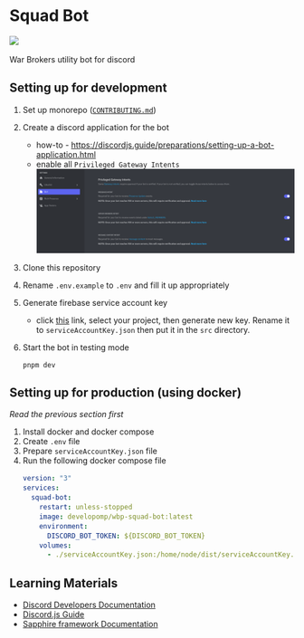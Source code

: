 # Squad Bot

<!-- beta bot: https://discord.com/api/oauth2/authorize?client_id=1083253941342580806&permissions=414464658432&scope=bot%20applications.commands -->

[![](https://img.shields.io/badge/invite_bot-blue?style=for-the-badge&logo=discord&logoColor=white)](https://discord.com/api/oauth2/authorize?client_id=725779812412817429&permissions=414464658432&scope=bot%20applications.commands)

War Brokers utility bot for discord

## Setting up for development

1. Set up monorepo ([`CONTRIBUTING.md`](../../CONTRIBUTING.md))
2. Create a discord application for the bot

   - how-to - https://discordjs.guide/preparations/setting-up-a-bot-application.html
   - enable all `Privileged Gateway Intents`
     ![privileged gateway intents](../../.github/img/privileged-gateway-intents.png)

3. Clone this repository

4. Rename `.env.example` to `.env` and fill it up appropriately

5. Generate firebase service account key

   - click [this](https://console.firebase.google.com/u/0/project/_/settings/serviceaccounts/adminsdk) link, select your project, then generate new key. Rename it to `serviceAccountKey.json` then put it in the `src` directory.

6. Start the bot in testing mode

   ```
   pnpm dev
   ```

## Setting up for production (using docker)

_Read the previous section first_

1. Install docker and docker compose
2. Create `.env` file
3. Prepare `serviceAccountKey.json` file
4. Run the following docker compose file
   ```yaml
   version: "3"
   services:
     squad-bot:
       restart: unless-stopped
       image: developomp/wbp-squad-bot:latest
       environment:
         DISCORD_BOT_TOKEN: ${DISCORD_BOT_TOKEN}
       volumes:
         - ./serviceAccountKey.json:/home/node/dist/serviceAccountKey.json
   ```

## Learning Materials

- [Discord Developers Documentation](https://discord.com/developers/docs)
- [Discord.js Guide](https://discordjs.guide)
- [Sapphire framework Documentation](https://sapphirejs.dev/docs/General/Welcome)
